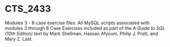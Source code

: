 # CTS_2433
Modules 3 - 8 case exercise files. 
All MySQL scripts associated with modules 3 through 8 Case Exercises included as part of the *A Guide to SQL (10th Edition)* text by Mark Shellman, Hassan Afyouni, Philip J. Pratt, and Mary Z. Last.
